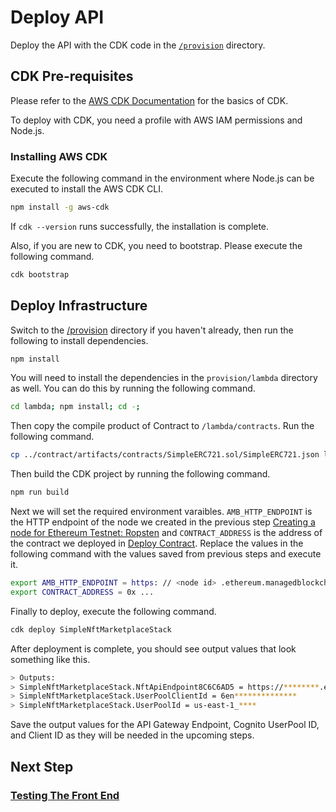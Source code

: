 # Deploy API

Deploy the API with the CDK code in the [`/provision`](/provision/) directory.

## CDK Pre-requisites

Please refer to the [AWS CDK Documentation](https://docs.aws.amazon.com/cdk/api/latest/)
for the basics of CDK.

To deploy with CDK, you need a profile with AWS IAM permissions and Node.js.

### Installing AWS CDK

Execute the following command in the environment where Node.js can be executed
to install the AWS CDK CLI.

```bash
npm install -g aws-cdk
```

If `cdk --version` runs successfully, the installation is complete.

Also, if you are new to CDK, you need to bootstrap. Please execute the following command.

```bash
cdk bootstrap
```

## Deploy Infrastructure

Switch to the [/provision](/provision) directory if you haven't already, then
run the following to install dependencies.

```bash
npm install
```

You will need to install the dependencies in the `provision/lambda` directory
as well. You can do this by running the following command.

```bash
cd lambda; npm install; cd -;
```

Then copy the compile product of Contract to `/lambda/contracts`. Run the following
command.

```bash
cp ../contract/artifacts/contracts/SimpleERC721.sol/SimpleERC721.json lambda/contracts/.
```

Then build the CDK project by running the following command.

```bash
npm run build
```

Next we will set the required environment varaibles. `AMB_HTTP_ENDPOINT` is the
HTTP endpoint of the node we created in the previous step [Creating a node for Ethereum Testnet: Ropsten][1] and `CONTRACT_ADDRESS` is the address of the contract we deployed in
[Deploy Contract][2]. Replace the values in the following command with the values
saved from previous steps and execute it.

```bash
export AMB_HTTP_ENDPOINT = https: // <node id> .ethereum.managedblockchain. <region> .amazonaws.com
export CONTRACT_ADDRESS = 0x ...
```

Finally to deploy, execute the following command.

```bash
cdk deploy SimpleNftMarketplaceStack
```

After deployment is complete, you should see output values that look something like this.

```bash
> Outputs:
> SimpleNftMarketplaceStack.NftApiEndpoint8C6C6AD5 = https://********.execute-api.us-east-1.amazonaws.com/prod/
> SimpleNftMarketplaceStack.UserPoolClientId = 6en**************
> SimpleNftMarketplaceStack.UserPoolId = us-east-1_****
```

Save the output values for the API Gateway Endpoint, Cognito UserPool ID, and Client ID
as they will be needed in the upcoming steps.

## Next Step

### [Testing The Front End][3]

[1]:./DOCS_01_CREATE_AMB.md
[2]:./DOCS_02_DEPLOY_CONTRACT.md
[3]:./DOCS_04_FRONTEND.md
